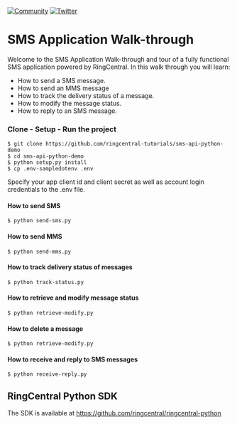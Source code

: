 [![Community][community-img]][community-url]
[![Twitter][twitter-img]][twitter-url]

 [community-img]: https://img.shields.io/badge/dynamic/json.svg?label=community&colorB=&suffix=%20users&query=$.approximate_people_count&uri=http%3A%2F%2Fapi.getsatisfaction.com%2Fcompanies%2F102909.json
 [community-url]: https://devcommunity.ringcentral.com/ringcentraldev
 [twitter-img]: https://img.shields.io/twitter/follow/ringcentraldevs.svg?style=social&label=follow
 [twitter-url]: https://twitter.com/RingCentralDevs

# SMS Application Walk-through

Welcome to the SMS Application Walk-through and tour of a fully functional SMS application powered by RingCentral. In this walk through you will learn:

* How to send a SMS message.
* How to send an MMS message
* How to track the delivery status of a message.
* How to modify the message status.
* How to reply to an SMS message.

### Clone - Setup - Run the project
```
$ git clone https://github.com/ringcentral-tutorials/sms-api-python-demo
$ cd sms-api-python-demo
$ python setup.py install
$ cp .env-sampledotenv .env
```
Specify your app client id and client secret as well as account login credentials to the .env file.

#### How to send SMS
```
$ python send-sms.py
```
#### How to send MMS
```
$ python send-mms.py
```
#### How to track delivery status of messages
```
$ python track-status.py
```
#### How to retrieve and modify message status
```
$ python retrieve-modify.py
```
#### How to delete a message
```
$ python retrieve-modify.py
```
#### How to receive and reply to SMS messages
```
$ python receive-reply.py
```

## RingCentral Python SDK
The SDK is available at https://github.com/ringcentral/ringcentral-python
